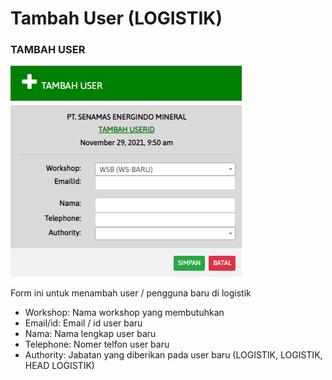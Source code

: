 # Tambah User (LOGISTIK)

### TAMBAH USER

![](<../.gitbook/assets/tmbhuserplant (1).PNG>)

Form ini untuk menambah user / pengguna baru di logistik

* Workshop: Nama workshop yang membutuhkan
* Email/id: Email / id user baru
* Nama: Nama lengkap user baru
* Telephone: Nomer telfon user baru
* Authority: Jabatan yang diberikan pada user baru (LOGISTIK, LOGISTIK, HEAD LOGISTIK)

